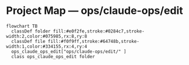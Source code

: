# Project Map — ops/claude-ops/edit

```mermaid
flowchart TB
  classDef folder fill:#e0f2fe,stroke:#0284c7,stroke-width:2,color:#075985,rx:8,ry:8
  classDef file fill:#f0f9ff,stroke:#64748b,stroke-width:1,color:#334155,rx:4,ry:4
  ops_claude_ops_edit["ops/claude-ops/edit/" ]
  class ops_claude_ops_edit folder
```
